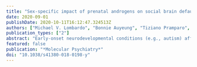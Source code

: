 ```yaml
---
title: "Sex-specific impact of prenatal androgens on social brain default mode subsystems"
date: 2020-09-01
publishDate: 2020-10-11T16:12:47.324513Z
authors: ["Michael V. Lombardo", "Bonnie Auyeung", "Tiziano Pramparo", "Angélique Quartier", "Jérémie Courraud", "Rosemary J. Holt", "Jack Waldman", "Amber N. V. Ruigrok", "Natasha Mooney", "Richard A. I. Bethlehem", "Meng-Chuan Lai", "Prantik Kundu", "Edward T. Bullmore", "Jean-Louis Mandel", "Amélie Piton", "Simon Baron-Cohen"]
publication_types: ["2"]
abstract: "Early-onset neurodevelopmental conditions (e.g., autism) affect males more frequently than females. Androgens may play a role in this male-bias by sex-differentially impacting early prenatal brain development, particularly neural circuits that later develop specialized roles in social cognition. Here, we find that increasing prenatal testosterone in humans is associated with later reduction of functional connectivity between social brain default mode (DMN) subsystems in adolescent males, but has no effect in females. Since testosterone can work directly via the androgen receptor (AR) or indirectly via the estrogen receptor through aromatase conversion to estradiol, we further examined how a potent non-aromatizable androgen, dihydrotestosterone (DHT), acts via the AR to influence gene expression in human neural stem cells (hNSC)-particularly for genes of high-relevance for DMN circuitry. DHT dysregulates a number of genes enriched for syndromic causes of autism and intellectual disability and for genes that in later development are expressed in anatomical patterns that highly correspond to the cortical midline DMN subsystem. DMN-related and DHT-affected genes (e.g., MEF2C) are involved in a number of synaptic processes, many of which impact excitation-inhibition balance. Androgens have male-specific prenatal influence over social brain circuitry in humans and may be relevant towards explaining some component of male-bias in early-onset neurodevelopmental conditions."
featured: false
publication: "*Molecular Psychiatry*"
doi: "10.1038/s41380-018-0198-y"
---
```


